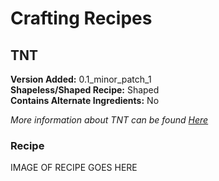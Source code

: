 # Crafting Recipes
## TNT
**Version Added:** 0.1_minor_patch_1  
**Shapeless/Shaped Recipe:** Shaped  
**Contains Alternate Ingredients:** No

*More information about TNT can be found [Here](https://minecraft.fandom.com/wiki/TNT)*

### Recipe
IMAGE OF RECIPE GOES HERE
